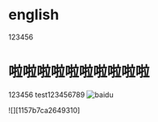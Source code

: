 # english
123456
# 啦啦啦啦啦啦啦啦啦啦
123456
test123456789
![baidu](http://www.baidu.com/img/bdlogo.gif "百度logo")

![][1157b7ca2649310]
